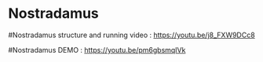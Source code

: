 # Nostradamus

#Nostradamus structure and running video : https://youtu.be/j8_FXW9DCc8

#Nostradamus DEMO : https://youtu.be/pm6gbsmqIVk


